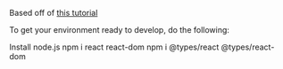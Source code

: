 Based off of [this tutorial](https://docs.microsoft.com/en-us/power-bi/developer/visuals/create-react-visual)

To get your environment ready to develop, do the following:

Install node.js
npm i react react-dom
npm i @types/react @types/react-dom